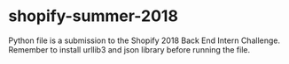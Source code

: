 # shopify-summer-2018
Python file is a submission to the Shopify 2018 Back End Intern Challenge. Remember to install urllib3 and json library before running the file.
